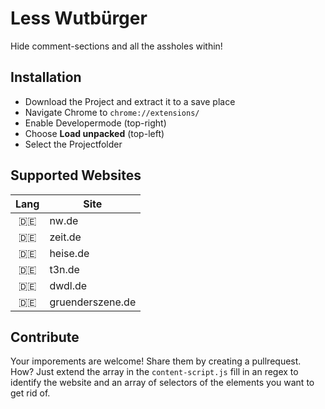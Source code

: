 # Less Wutbürger
Hide comment-sections and all the assholes within!

## Installation
- Download the Project and extract it to a save place
- Navigate Chrome to `chrome://extensions/`
- Enable Developermode (top-right)
- Choose **Load unpacked** (top-left)
- Select the Projectfolder

## Supported Websites

|Lang|Site|
|:-:|-|
| 🇩🇪 | nw.de |
| 🇩🇪 | zeit.de |
| 🇩🇪 | heise.de |
| 🇩🇪 | t3n.de |
| 🇩🇪 | dwdl.de |
| 🇩🇪 | gruenderszene.de |

## Contribute
Your imporements are welcome! Share them by creating a pullrequest.
How? Just extend the array in the `content-script.js` fill in an regex to identify the website and an array of selectors of the elements you want to get rid of.
